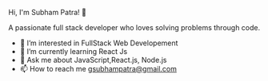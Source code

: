 Hi, I'm Subham Patra! 👋

A passionate full stack developer who loves solving problems through code.

- 👀 I’m interested in FullStack Web Developement 
- 🌱 I’m currently learning React Js
- 💬 Ask me about JavaScript,React.js, Node.js
- 📫 How to reach me gsubhampatra@gmail.com



